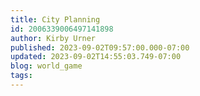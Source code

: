 ```yaml
---
title: City Planning
id: 2006339006497141898
author: Kirby Urner
published: 2023-09-02T09:57:00.000-07:00
updated: 2023-09-02T14:55:03.749-07:00
blog: world_game
tags: 
---
```


